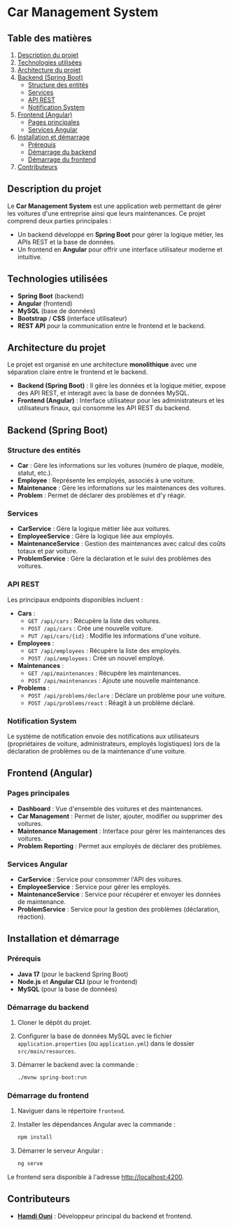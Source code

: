 # Car Management System

## Table des matières
1. [Description du projet](#description-du-projet)
2. [Technologies utilisées](#technologies-utilisées)
3. [Architecture du projet](#architecture-du-projet)
4. [Backend (Spring Boot)](#backend-spring-boot)
    - [Structure des entités](#structure-des-entités)
    - [Services](#services)
    - [API REST](#api-rest)
    - [Notification System](#notification-system)
5. [Frontend (Angular)](#frontend-angular)
    - [Pages principales](#pages-principales)
    - [Services Angular](#services-angular)
6. [Installation et démarrage](#installation-et-démarrage)
    - [Prérequis](#prérequis)
    - [Démarrage du backend](#démarrage-du-backend)
    - [Démarrage du frontend](#démarrage-du-frontend)
7. [Contributeurs](#contributeurs)

## Description du projet

Le **Car Management System** est une application web permettant de gérer les voitures d'une entreprise ainsi que leurs maintenances. Ce projet comprend deux parties principales :
- Un backend développé en **Spring Boot** pour gérer la logique métier, les APIs REST et la base de données.
- Un frontend en **Angular** pour offrir une interface utilisateur moderne et intuitive.

## Technologies utilisées

- **Spring Boot** (backend)
- **Angular** (frontend)
- **MySQL** (base de données)
- **Bootstrap** / **CSS** (interface utilisateur)
- **REST API** pour la communication entre le frontend et le backend.

## Architecture du projet

Le projet est organisé en une architecture **monolithique** avec une séparation claire entre le frontend et le backend.

- **Backend (Spring Boot)** : Il gère les données et la logique métier, expose des API REST, et interagit avec la base de données MySQL.
- **Frontend (Angular)** : Interface utilisateur pour les administrateurs et les utilisateurs finaux, qui consomme les API REST du backend.

## Backend (Spring Boot)

### Structure des entités

- **Car** : Gère les informations sur les voitures (numéro de plaque, modèle, statut, etc.).
- **Employee** : Représente les employés, associés à une voiture.
- **Maintenance** : Gère les informations sur les maintenances des voitures.
- **Problem** : Permet de déclarer des problèmes et d'y réagir.

### Services

- **CarService** : Gère la logique métier liée aux voitures.
- **EmployeeService** : Gère la logique liée aux employés.
- **MaintenanceService** : Gestion des maintenances avec calcul des coûts totaux et par voiture.
- **ProblemService** : Gère la déclaration et le suivi des problèmes des voitures.

### API REST

Les principaux endpoints disponibles incluent :

- **Cars** :
    - `GET /api/cars` : Récupère la liste des voitures.
    - `POST /api/cars` : Crée une nouvelle voiture.
    - `PUT /api/cars/{id}` : Modifie les informations d'une voiture.
- **Employees** :
    - `GET /api/employees` : Récupère la liste des employés.
    - `POST /api/employees` : Crée un nouvel employé.
- **Maintenances** :
    - `GET /api/maintenances` : Récupère les maintenances.
    - `POST /api/maintenances` : Ajoute une nouvelle maintenance.
- **Problems** :
    - `POST /api/problems/declare` : Déclare un problème pour une voiture.
    - `POST /api/problems/react` : Réagit à un problème déclaré.

### Notification System

Le système de notification envoie des notifications aux utilisateurs (propriétaires de voiture, administrateurs, employés logistiques) lors de la déclaration de problèmes ou de la maintenance d'une voiture.

## Frontend (Angular)

### Pages principales

- **Dashboard** : Vue d'ensemble des voitures et des maintenances.
- **Car Management** : Permet de lister, ajouter, modifier ou supprimer des voitures.
- **Maintenance Management** : Interface pour gérer les maintenances des voitures.
- **Problem Reporting** : Permet aux employés de déclarer des problèmes.

### Services Angular

- **CarService** : Service pour consommer l'API des voitures.
- **EmployeeService** : Service pour gérer les employés.
- **MaintenanceService** : Service pour récupérer et envoyer les données de maintenance.
- **ProblemService** : Service pour la gestion des problèmes (déclaration, réaction).

## Installation et démarrage

### Prérequis

- **Java 17** (pour le backend Spring Boot)
- **Node.js** et **Angular CLI** (pour le frontend)
- **MySQL** (pour la base de données)

### Démarrage du backend

1. Cloner le dépôt du projet.
2. Configurer la base de données MySQL avec le fichier `application.properties` (ou `application.yml`) dans le dossier `src/main/resources`.
3. Démarrer le backend avec la commande :

    ```bash
    ./mvnw spring-boot:run
    ```

### Démarrage du frontend

1. Naviguer dans le répertoire `frontend`.
2. Installer les dépendances Angular avec la commande :

    ```bash
    npm install
    ```

3. Démarrer le serveur Angular :

    ```bash
    ng serve
    ```

Le frontend sera disponible à l'adresse [http://localhost:4200](http://localhost:4200).

## Contributeurs

- **[Hamdi Ouni](mailto:ounihamdi4@gmail.com)** : Développeur principal du backend et frontend.
